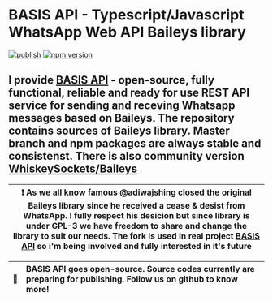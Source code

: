 # BASIS API - Typescript/Javascript WhatsApp Web API Baileys library

[![publish](https://github.com/Yard-Team/Baileys/workflows/Publish%20Release/badge.svg)](https://github.com/Yard-Team/Baileys/actions/workflows/publish-release.yml)
[![npm version](https://badge.fury.io/js/@yard-team%2Fbaileys.svg)](https://badge.fury.io/js/@yard-team%2Fbaileys)

## I provide [BASIS API](https://basis-api.com) - open-source, fully functional, reliable and ready for use REST API service for sending and receving Whatsapp messages based on Baileys. The repository contains sources of Baileys library. Master branch and npm packages are always stable and consistenst. There is also community version [WhiskeySockets/Baileys](https://github.com/WhiskeySockets/Baileys)

| :exclamation: As we all know famous @adiwajshing closed the original Baileys library since he received a cease & desist from WhatsApp. I fully respect his desicion but since library is under GPL-3 we have freedom to share and change the library to suit our needs. The fork is used in real project [BASIS API](https://basis-api.com) so i'm being involved and fully interested in it's future|
|-----------------------------------------|


| :memo:        | BASIS API goes open-source. Source codes currently are preparing for publishing. Follow us on github to know more!  |
|---------------|:------------------------|

